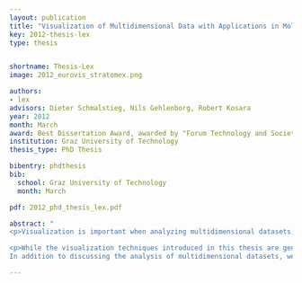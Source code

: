 ```yaml
---
layout: publication
title: "Visualization of Multidimensional Data with Applications in Molecular Biology"
key: 2012-thesis-lex
type: thesis


shortname: Thesis-Lex
image: 2012_eurovis_stratomex.png

authors:
- lex
advisors: Dieter Schmalstieg, Nils Gehlenborg, Robert Kosara
year: 2012
month: March
award: Best Dissertation Award, awarded by "Forum Technology and Society", Graz University of Technology
institution: Graz University of Technology
thesis_type: PhD Thesis

bibentry: phdthesis
bib:
  school: Graz University of Technology
  month: March

pdf: 2012_phd_thesis_lex.pdf

abstract: "
<p>Visualization is important when analyzing multidimensional datasets, since it can help humans discover and understand complex relationships in data. Whereas analyzing large individual datasets is both important and difficult, many problems can only be solved when considering multiple datasets simultaneously. This dissertation introduces novel visualization techniques that can be employed for both, visualizing individual datasets and visualizing relationships among multiple datasets alike. The concept is based on stratifying (dividing) datasets into homogeneous subsets, which can then be visualized individually. The relationships lost due to the division are re-introduced by drawing visual links between the subsets. Conceptually it is irrelevant whether the subsets are from one or from multiple datasets, which makes a seamless integration of multiple, cross-referenced datasets possible. The subsets can be visualized in multiple forms. Multiform visualization gives users the freedom to choose the visualization technique most suitable for the data type, the degree of homogeneity, the level of detail, and the current task – for each of the subsets individually. The division of datasets also makes focus and context, as well as drill-down techniques straightforward to realize. A set of interaction techniques enable seamless transition from a global overview down to details on individual data items.</p>

<p>While the visualization techniques introduced in this thesis are generally applicable, they are designed to support researchers working in molecular biology. Specifically, we support collaborators in two different scenarios: in uncovering the genetic causes of steatohepatitis, a precursory disease to cirrhosis of the liver, and in analyzing cancer subtypes. We evaluated our methods with cases studies and report on how investigators reproduced known findings and discovered new insights with the introduced visualization techniques. 
In addition to discussing the analysis of multidimensional datasets, we also describe an integrative approach to analyze general heterogeneous datasets. We show how modeling of the analysis setup can be employed to support users. Finally, we introduce crossapplication and context-preserving visual links, which can be used for highlighting in heterogeneous datasets.</p>"

---
```

